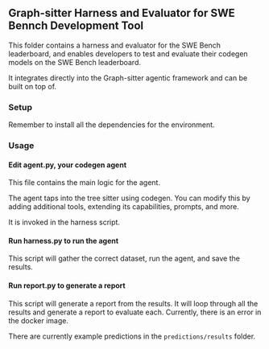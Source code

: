 ## Graph-sitter Harness and Evaluator for SWE Bennch Development Tool

This folder contains a harness and evaluator for the SWE Bench leaderboard, and enables developers to test and evaluate their codegen models on the SWE Bench leaderboard.

It integrates directly into the Graph-sitter agentic framework and can be built on top of.

### Setup

Remember to install all the dependencies for the environment.

### Usage

#### Edit agent.py, your codegen agent

This file contains the main logic for the agent.

The agent taps into the tree sitter using codegen. You can modify this by adding additional tools, extending its capabilities, prompts, and more.

It is invoked in the harness script.

#### Run harness.py to run the agent

This script will gather the correct dataset, run the agent, and save the results.

#### Run report.py to generate a report

This script will generate a report from the results. It will loop through all the results and generate a report to evaluate each. Currently, there is an error in the docker image.

There are currently example predictions in the `predictions/results` folder.
